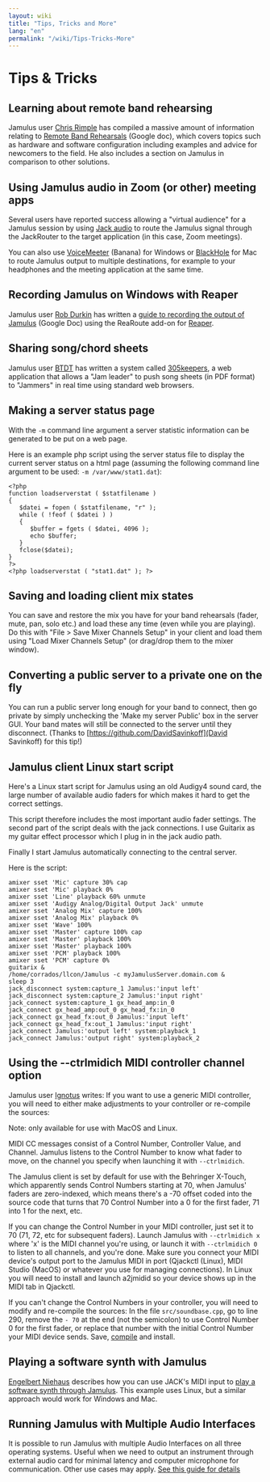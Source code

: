 ```yaml
---
layout: wiki
title: "Tips, Tricks and More"
lang: "en"
permalink: "/wiki/Tips-Tricks-More"
---
```


# Tips & Tricks

##  Learning about remote band rehearsing

Jamulus user [Chris Rimple](https://sourceforge.net/u/chrisrimple/profile/) has compiled a massive amount of information relating to [Remote Band Rehearsals](https://docs.google.com/document/d/1smcvsxdaaViPQvGMQHmah_6BQeqowhmGSFMHfnlY2FI/) (Google doc), which covers topics such as hardware and software configuration including examples and advice for newcomers to the field. He also includes a section on Jamulus in comparison to other solutions.



##  Using Jamulus audio in Zoom (or other) meeting apps

Several users have reported success allowing a "virtual audience" for a Jamulus session by using [Jack audio](https://jackaudio.org) to route the Jamulus signal through the JackRouter to the target application (in this case, Zoom meetings). 

You can also use [VoiceMeeter](https://www.vb-audio.com/Voicemeeter/banana.htm) (Banana) for Windows or [BlackHole](https://github.com/ExistentialAudio/BlackHole) for Mac to route Jamulus output to multiple destinations, for example to your headphones and the meeting application at the same time.


## Recording Jamulus on Windows with Reaper

Jamulus user [Rob Durkin](https://sourceforge.net/u/bentwrench/profile/) has written a [guide to recording the output of Jamulus](https://docs.google.com/document/d/1tENfNKTWHasuTg33OdLLEo4-OOhWJolOo42ffSARxhY/edit) (Google Doc) using the ReaRoute add-on for [Reaper](https://www.reaper.fm/).  


## Sharing song/chord sheets

Jamulus user [BTDT](https://sourceforge.net/u/btdt/profile/) has written a system called [305keepers](https://github.com/keepers305/Song-Sheet-Sharing-Web-Pages), a web application that allows a "Jam leader" to push song sheets (in PDF format) to "Jammers" in real time using standard web browsers.

## Making a server status page

With the `-m` command line argument a server statistic information can be generated to be put on a web page. 

Here is an example php script using the server status file to display the current server status on a html page (assuming the following command line argument to be used: `-m /var/www/stat1.dat`):

~~~
<?php
function loadserverstat ( $statfilename )
{
   $datei = fopen ( $statfilename, "r" );
   while ( !feof ( $datei ) )
   {
	  $buffer = fgets ( $datei, 4096 );
	  echo $buffer;
   }
   fclose($datei);
}
?>
<?php loadserverstat ( "stat1.dat" ); ?>
~~~

## Saving and loading client mix states 

You can save and restore the mix you have for your band rehearsals (fader, mute, pan, solo etc.) and load these any time (even while you are playing). Do this with "File > Save Mixer Channels Setup" in your client and load them using "Load Mixer Channels Setup" (or drag/drop them to the mixer window).

## Converting a public server to a private one on the fly

You can run a public server long enough for your band to connect, then go private by simply unchecking the 'Make my server Public' box in the server GUI. Your band mates will still be connected to the server until they disconnect. (Thanks to [https://github.com/DavidSavinkoff](David Savinkoff) for this tip!)


## Jamulus client Linux start script

Here's a Linux start script for Jamulus using an old Audigy4 sound card, the large number of available audio faders for which makes it hard to get the correct settings. 

This script therefore includes the most important audio fader settings. The second part of the script deals with the jack connections. I use Guitarix as my guitar effect processor which I plug in in the jack audio path. 

Finally I start Jamulus automatically connecting to the central server. 

Here is the script:

~~~
amixer sset 'Mic' capture 30% cap
amixer sset 'Mic' playback 0%
amixer sset 'Line' playback 60% unmute
amixer sset 'Audigy Analog/Digital Output Jack' unmute
amixer sset 'Analog Mix' capture 100%
amixer sset 'Analog Mix' playback 0%
amixer sset 'Wave' 100%
amixer sset 'Master' capture 100% cap
amixer sset 'Master' playback 100%
amixer sset 'Master' playback 100%
amixer sset 'PCM' playback 100%
amixer sset 'PCM' capture 0%
guitarix &
/home/corrados/llcon/Jamulus -c myJamulusServer.domain.com &
sleep 3
jack_disconnect system:capture_1 Jamulus:'input left'
jack_disconnect system:capture_2 Jamulus:'input right'
jack_connect system:capture_1 gx_head_amp:in_0
jack_connect gx_head_amp:out_0 gx_head_fx:in_0
jack_connect gx_head_fx:out_0 Jamulus:'input left'
jack_connect gx_head_fx:out_1 Jamulus:'input right'
jack_connect Jamulus:'output left' system:playback_1
jack_connect Jamulus:'output right' system:playback_2
~~~



## Using the --ctrlmidich MIDI controller channel option

Jamulus user [Ignotus](https://sourceforge.net/u/jammerman/profile/) writes: If you want to use a generic MIDI controller, you will need to either make adjustments to your controller or re-compile the sources:

Note: only available for use with MacOS and Linux.

MIDI CC messages consist of a Control Number, Controller Value, and Channel. Jamulus listens to the Control Number to know what fader to move, on the channel you specify when launching it with `--ctrlmidich`.

The Jamulus client is set by default for use with the Behringer X-Touch, which apparently sends Control Numbers starting at 70, when Jamulus' faders are zero-indexed, which means there's a -70 offset coded into the source code that turns that 70 Control Number into a 0 for the first fader, 71 into 1 for the next, etc.

If you can change the Control Number in your MIDI controller, just set it to 70 (71, 72, etc for subsequent faders). Launch Jamulus with `--ctrlmidich x` where 'x' is the MIDI channel you're using, or launch it with `--ctrlmidich 0` to listen to all channels, and you're done. Make sure you connect your MIDI device's output port to the Jamulus MIDI in port (Qjackctl (Linux), MIDI Studio (MacOS) or whatever you use for managing connections). In Linux you will need to install and launch a2jmidid so your device shows up in the MIDI tab in Qjackctl.

If you can't change the Control Numbers in your controller, you will need to modify and re-compile the sources:
In the file `src/soundbase.cpp`, go to line 290, remove the `- 70` at the end (not the semicolon) to use Control Number 0 for the first fader, or replace that number with the initial Control Number your MIDI device sends. Save, [compile](Compiling) and install.

## Playing a software synth with Jamulus

[Engelbert Niehaus](https://github.com/niebert) describes how you can use JACK's MIDI input to [play a software synth through Jamulus](Software-Synth). This example uses Linux, but a similar approach would work for Windows and Mac.

## Running Jamulus with Multiple Audio Interfaces

It is possible to run Jamulus with multiple Audio Interfaces on all three operating systems. Useful when we need to output an instrument through external audio card for minimal latency and computer microphone for communication. Other use cases may apply.  [See this guide for details](Running-Jamulus-with-Multiple-Audio-Interfaces)
